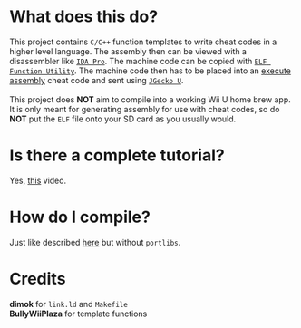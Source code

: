# What does this do?
This project contains `C/C++` function templates to write cheat codes in a higher level language. The assembly then can be viewed with a disassembler like [`IDA Pro`](https://www.hex-rays.com/products/ida/). The machine code can be copied with [`ELF Function Utility`](https://github.com/BullyWiiPlaza/ELF-Function-Utility). The machine code then has to be placed into an [execute assembly](http://cosmocortney.ddns.net/enzy/cafe_code_types_en.php#asm) cheat code and sent using [`JGecko U`](https://github.com/BullyWiiPlaza/JGeckoU).<br/><br/>
This project does **NOT** aim to compile into a working Wii U home brew app. It is only meant for generating assembly for use with cheat codes, so do **NOT** put the `ELF` file onto your SD card as you usually would.

# Is there a complete tutorial?
Yes, [this](https://www.youtube.com/watch?v=Eh41pZ1LwGQ) video.

# How do I compile?
Just like described [here](https://github.com/dimok789/homebrew_launcher/blob/master/README.md#building-the-homebrew-launcher) but without `portlibs`.

# Credits
**dimok** for `link.ld` and `Makefile`<br/>
**BullyWiiPlaza** for template functions